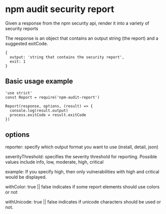 
# npm audit security report

Given a response from the npm security api, render it into a variety of security reports

The response is an object that contains an output string (the report) and a suggested exitCode.
```
{
  output: 'string that contains the security report',
  exit: 1
}
```


## Basic usage example

```
'use strict'
const Report = require('npm-audit-report')

Report(response, options, (result) => {
  console.log(result.output)
  process.exitCode = result.exitCode
})
```


## options

reporter: 
  specify which output format you want to use (install, detail, json)

severityThreshold: 
  specifies the severity threshold for reporting. Possible values include info, low, moderate, high, critical

  example: If you specify high, then only vulnerabilities with high and critical would be displayed.

withColor: 
  true || false indicates if some report elements should use colors or not

withUnicode: 
  true || false indicates if unicode characters should be used or not.





